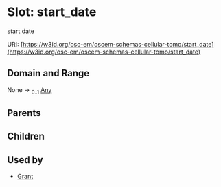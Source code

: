
# Slot: start_date

start date

URI: [https://w3id.org/osc-em/oscem-schemas-cellular-tomo/start_date](https://w3id.org/osc-em/oscem-schemas-cellular-tomo/start_date)


## Domain and Range

None &#8594;  <sub>0..1</sub> [Any](Any.md)

## Parents


## Children


## Used by

 * [Grant](Grant.md)
